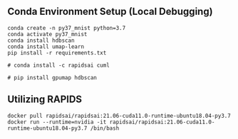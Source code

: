 ## Conda Environment Setup (Local Debugging)

```
conda create -n py37_mnist python=3.7
conda activate py37_mnist
conda install hdbscan
conda install umap-learn
pip install -r requirements.txt

# conda install -c rapidsai cuml

# pip install gpumap hdbscan
```

## Utilizing RAPIDS
```
docker pull rapidsai/rapidsai:21.06-cuda11.0-runtime-ubuntu18.04-py3.7
docker run --runtime=nvidia -it rapidsai/rapidsai:21.06-cuda11.0-runtime-ubuntu18.04-py3.7 /bin/bash

```